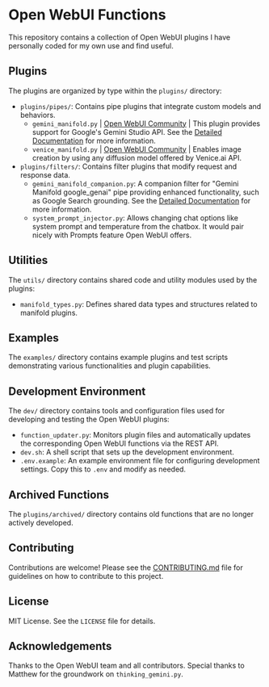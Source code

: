 # Open WebUI Functions

This repository contains a collection of Open WebUI plugins I have personally coded for my own use and find useful.

## Plugins

The plugins are organized by type within the `plugins/` directory:

-   `plugins/pipes/`: Contains pipe plugins that integrate custom models and behaviors.
    -   `gemini_manifold.py` | [Open WebUI Community](https://openwebui.com/f/suurt8ll/gemini_manifold_google_genai) | This plugin provides support for Google's Gemini Studio API. See the [Detailed Documentation](docs/plugins/pipes/gemini_manifold.md) for more information.
    -   `venice_manifold.py` | [Open WebUI Community](https://openwebui.com/f/suurt8ll/venice_image_generation) | Enables image creation by using any diffusion model offered by Venice.ai API.
-   `plugins/filters/`: Contains filter plugins that modify request and response data.
    -   `gemini_manifold_companion.py`: A companion filter for "Gemini Manifold google_genai" pipe providing enhanced functionality, such as Google Search grounding. See the [Detailed Documentation](docs/plugins/filters/gemini_manifold_companion.md) for more information.
    -   `system_prompt_injector.py`: Allows changing chat options like system prompt and temperature from the chatbox. It would pair nicely with Prompts feature Open WebUI offers.

## Utilities

The `utils/` directory contains shared code and utility modules used by the plugins:

-   `manifold_types.py`: Defines shared data types and structures related to manifold plugins.

## Examples

The `examples/` directory contains example plugins and test scripts demonstrating various functionalities and plugin capabilities.

## Development Environment

The `dev/` directory contains tools and configuration files used for developing and testing the Open WebUI plugins:

*   `function_updater.py`: Monitors plugin files and automatically updates the corresponding Open WebUI functions via the REST API.
*   `dev.sh`: A shell script that sets up the development environment.
*   `.env.example`: An example environment file for configuring development settings. Copy this to `.env` and modify as needed.

## Archived Functions

The `plugins/archived/` directory contains old functions that are no longer actively developed.

## Contributing

Contributions are welcome! Please see the [CONTRIBUTING.md](CONTRIBUTING.md) file for guidelines on how to contribute to this project.

## License

MIT License. See the `LICENSE` file for details.

## Acknowledgements

Thanks to the Open WebUI team and all contributors. Special thanks to Matthew for the groundwork on `thinking_gemini.py`.